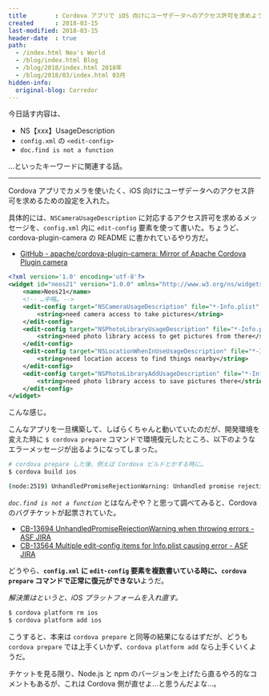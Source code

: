 ```yaml
---
title        : Cordova アプリで iOS 向けにユーザデータへのアクセス許可を求めようとしてつまづいたところ
created      : 2018-03-15
last-modified: 2018-03-15
header-date  : true
path:
  - /index.html Neo's World
  - /blog/index.html Blog
  - /blog/2018/index.html 2018年
  - /blog/2018/03/index.html 03月
hidden-info:
  original-blog: Corredor
---
```


今日話す内容は、

- NS【xxx】UsageDescription
- `config.xml` の `<edit-config>`
- `doc.find is not a function`

…といったキーワードに関連する話。

-----

Cordova アプリでカメラを使いたく、iOS 向けにユーザデータへのアクセス許可を求めるための設定を入れた。

具体的には、`NSCameraUsageDescription` に対応するアクセス許可を求めるメッセージを、`config.xml` 内に `edit-config` 要素を使って書いた。ちょうど、cordova-plugin-camera の README に書かれているやり方だ。

- [GitHub - apache/cordova-plugin-camera: Mirror of Apache Cordova Plugin camera](https://github.com/apache/cordova-plugin-camera#ios-quirks)

```xml
<?xml version='1.0' encoding='utf-8'?>
<widget id="neos21" version="1.0.0" xmlns="http://www.w3.org/ns/widgets" xmlns:cdv="http://cordova.apache.org/ns/1.0">
    <name>Neos21</name>
    <!-- …中略… -->
    <edit-config target="NSCameraUsageDescription" file="*-Info.plist" mode="merge">
        <string>need camera access to take pictures</string>
    </edit-config>
    <edit-config target="NSPhotoLibraryUsageDescription" file="*-Info.plist" mode="merge">
        <string>need photo library access to get pictures from there</string>
    </edit-config>
    <edit-config target="NSLocationWhenInUseUsageDescription" file="*-Info.plist" mode="merge">
        <string>need location access to find things nearby</string>
    </edit-config>
    <edit-config target="NSPhotoLibraryAddUsageDescription" file="*-Info.plist" mode="merge">
        <string>need photo library access to save pictures there</string>
    </edit-config>
</widget>
```

こんな感じ。

こんなアプリを一旦構築して、しばらくちゃんと動いていたのだが、開発環境を変えた時に `$ cordova prepare` コマンドで環境復元したところ、以下のようなエラーメッセージが出るようになってしまった。

```bash
# cordova prepare した後、例えば Cordova ビルドとかする時に…
$ cordova build ios

(node:2519) UnhandledPromiseRejectionWarning: Unhandled promise rejection (rejection id: 1): TypeError: doc.find is not a function
```

*`doc.find is not a function`* とはなんぞや？と思って調べてみると、Cordova のバグチケットが起票されていた。

- [CB-13694 UnhandledPromiseRejectionWarning when throwing errors - ASF JIRA](https://issues.apache.org/jira/browse/CB-13694)
- [CB-13564 Multiple edit-config items for Info.plist causing error - ASF JIRA](https://issues.apache.org/jira/browse/CB-13564)

どうやら、**`config.xml` に `edit-config` 要素を複数書いている時に、`cordova prepare` コマンドで正常に復元ができない**ようだ。

*解決策はというと、iOS プラットフォームを入れ直す。*

```bash
$ cordova platform rm ios
$ cordova platform add ios
```

こうすると、本来は `cordova prepare` と同等の結果になるはずだが、どうも `cordova prepare` では上手くいかず、`cordova platform add` なら上手くいくようだ。

チケットを見る限り、Node.js と npm のバージョンを上げたら直るやろ的なコメントもあるが、これは Cordova 側が直せよ…と思うんだよな…。
